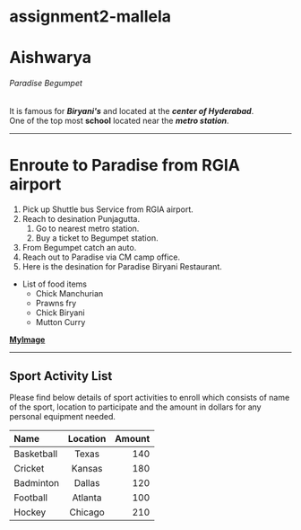 # assignment2-mallela
# Aishwarya
###### Paradise Begumpet

It is famous for ***Biryani's*** and located at the ***center of Hyderabad***.<br>
One of the top most **school** located near the ***metro station***.

---

# Enroute to Paradise from RGIA airport
1. Pick up Shuttle bus Service from RGIA airport.
4. Reach to desination Punjagutta.
    1. Go to nearest metro station.
    2. Buy a ticket to Begumpet station.
6. From Begumpet catch an auto.
8. Reach out to Paradise via CM camp office.
9. Here is the desination for Paradise Biryani Restaurant.
* List of food items
    * Chick Manchurian
    * Prawns fry
    * Chick Biryani
    * Mutton Curry

**[MyImage](AboutMe.md)**

---

## Sport Activity List

Please find below details of sport activities to enroll which consists of name of the sport, location to participate and the amount in dollars for any personal equipment needed.

| Name | Location | Amount |
| :--- | :---: | ---: |
| Basketball | Texas | 140 | 
| Cricket | Kansas | 180 |
| Badminton | Dallas | 120 |
| Football | Atlanta | 100 |
| Hockey | Chicago | 210 |


